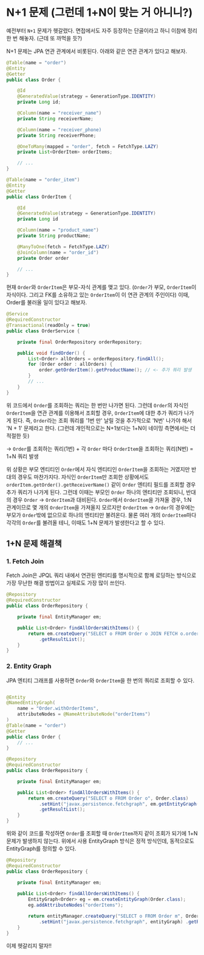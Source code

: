 # N+1 문제 (그런데 1+N이 맞는 거 아니니?)
예전부터 `N+1` 문제가 헷갈렸다. 면접에서도 자주 등장하는 단골이라고 하니 이참에 정리 한 번 해놓자. (근데 또 까먹을 듯?)

N+1 문제는 JPA 연관 관계에서 비롯된다. 아래와 같은 연관 관계가 있다고 해보자.

```java
@Table(name = "order")
@Entity
@Getter
public class Order {

	@Id
	@GeneratedValue(strategy = GenerationType.IDENTITY)
	private Long id;

	@Column(name = "receiver_name")
	private String receiverName;

	@Column(name = "receiver_phone)
	private String receiverPhone;

	@OneToMany(mapped = "order", fetch = FetchType.LAZY)
	private List<OrderItem> orderItems;

	// ...
}

@Table(name = "order_item")
@Entity
@Getter
public class OrderItem {

	@Id
	@GeneratedValue(strategy = GenerationType.IDENTITY)
	private Long id

	@Column(name = "product_name")
	private String productName;

	@ManyToOne(fetch = FetchType.LAZY)
	@JoinColumn(name = "order_id")
	private Order order

	// ...
}
```

현재 `Order`와 `OrderItem`은 부모-자식 관계를 맺고 있다. (`Order`가 부모, `OrderItem`이 자식이다. 그리고 FK를 소유하고 있는 `OrderItem`이 이 연관 관계의 주인이다) 이때, Order를 불러올 일이 있다고 해보자. 

```java
@Service
@RequiredConstructor
@Transactional(readOnly = true)
public class OrderService {

	private final OrderRepository orderRepository;

	public void findOrder() {
		List<Order> allOrders = orderRepository.findAll();
		for (Order order : allOrders) {
			order.getOrderItem().getProductName(); // <- 추가 쿼리 발생
		}
		// ...
	}
}
```

위 코드에서 `Order`를 조회하는 쿼리는 한 번만 나가면 된다. 그런데 `Order`의 자식인 `OrderItem`을 연관 관계를 이용해서 조회할 경우, `OrderItem`에 대한 추가 쿼리가 나가게 된다. 즉, `Order`라는 조회 쿼리를 '1번 만' 날릴 것을 추가적으로 'N번' 나가야 해서 'N + 1' 문제라고 한다. (그런데 개인적으로는 N+1보다는 1+N이 네이밍 측면에서는 더 적절한 듯)

-> `Order`를 조회하는 쿼리(1번) + 각 `Order` 마다 `OrderItem`을 조회하는 쿼리(N번) = 1+N 쿼리 발생

위 상황은 부모 엔티티인 `Order`에서 자식 엔티티인 `OrderItem`을 조회하는 거였지만 반대의 경우도 마찬가지다. 자식인 `OrderItem`만 조회한 상황에서도 `orderItem.getOrder().getReceiverName()` 같이 `Order` 엔티티 필드를 조회할 경우 추가 쿼리가 나가게 된다. 그런데 이때는 부모인 `Order` 하나의 엔티티만 조회되니, 반대의 경우 `Order` -> `OrderItem`과 대비된다. `Order`에서 `OrderItem`을 가져올 경우, 1:N 관계이므로 몇 개의 `OrderItem`을 가져올지 모르지만 `OrderItem` -> `Order`의 경우에는 부모가 `Order`밖에 없으므로 하나의 엔티티만 불려온다. 물론 여러 개의 `OrderItem`마다 각각의 `Order`를 불려올 테니, 이때도 1+N 문제가 발생한다고 할 수 있다.
## 1+N 문제 해결책

### 1. Fetch Join
 Fetch Join은 JPQL 쿼리 내에서 연관된 엔티티를 명시적으로 함께 로딩하는 방식으로 가장 무난한 해결 방법이고 실제로도 가장 많이 쓰인다.

```java
@Repository
@RequiredConstructor
public class OrderRepository {

	private final EntityManager em;

	public List<Order> findAllOrdersWithItems() {
		return em.createQuery("SELECT o FROM Order o JOIN FETCH o.orderItems", Order.class)
			.getResultList();
	}
}
```
### 2. Entity Graph
JPA 엔티티 그래프를 사용하면 `Order`와 `OrderItem`을 한 번의 쿼리로 조회할 수 있다.

```java

@Entity
@NamedEntityGraph(
	name = "Order.withOrderItems",
	attributeNodes = @NameAttributeNode("orderItems")
)
@Table(name = "order")
@Getter
public class Order {
	// ...
}

@Repository
@RequiredConstructor
public class OrderRepository {

	private final EntityManager em;

	public List<Order> findAllOrdersWithItems() {
		return em.createQuery("SELECT o FROM Order o", Order.class)
			.setHint("javax.persistence.fetchgraph", em.getEntityGraph("Order.withOrderItems"))
			.getResultList();
	}
}
```
위와 같이 코드를 작성하면 `Order`를 조회할 때 `OrderItem`까지 같이 조회가 되기에 1+N 문제가 발생하지 않는다. 위에서 사용 EntityGraph 방식은 정적 방식인데, 동적으로도 EntityGraph를 정의할 수 있다.

```java
@Repository
@RequiredConstructor
public class OrderRepository {

	private final EntityManager em;
	
	public List<Order> findAllOrdersWithItems() {
		EntityGraph<Order> eg = em.createEntityGraph(Order.class);
		eg.addAttributeNodes("orderItems");

		return entityManager.createQuery("SELECT o FROM Order m", Order.class)
			.setHint("javax.persistence.fetchgraph", entityGraph) .getResultList();
	}
}
```

이제 헷갈리지 말자!!